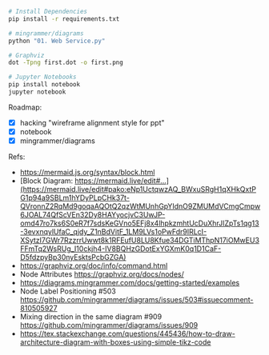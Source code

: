 ```sh
# Install Dependencies
pip install -r requirements.txt

# mingrammer/diagrams
python "01. Web Service.py"

# Graphviz
dot -Tpng first.dot -o first.png

# Jupyter Notebooks
pip install notebook
jupyter notebook
```

Roadmap:
- [x] hacking "wireframe alignment style for ppt"
- [x] notebook
- [x] mingrammer/diagrams

Refs:
- https://mermaid.js.org/syntax/block.html
- [Block Diagram: https://mermaid.live/edit#...](https://mermaid.live/edit#pako:eNp1UctqwzAQ_BWxuSRgH1qXHkQxtPG1p94a9SBLm1hYDyPLpCHk37t-QVronnZ2RqMd9goqaAQOtQ2qzWtMUnhGpYIdnO9ZMUMdVCmgCmpw6JOAL74QfScVEn32Dy8HAYyocjvC3UwJP-omd47ro7ks6S0eR7f7sdsKeGVno5EFj8x4lhpkzmhtUcDuXhrJIZpTs1qg13-3evxnqylUfaC_qjdy_Z1nBdVitF_1LM9LVs1oPwFdr9IRLcI-XSytzI7GWr7RzzrrUwwt8k1RFEufU8LU8Kfue34DGTiMThpN17iOMwEU3FFmTq2WsRUg_I10ckjh4-IV8BQHzGDotExYGXmK0q1D1CaF-D5fdzpyBp30nyEsktsPcbGZGA)
- https://graphviz.org/doc/info/command.html
- Node Attributes https://graphviz.org/docs/nodes/
- https://diagrams.mingrammer.com/docs/getting-started/examples
- Node Label Positioning
#503 https://github.com/mingrammer/diagrams/issues/503#issuecomment-810505927
- Mixing direction in the same diagram #909 https://github.com/mingrammer/diagrams/issues/909
- https://tex.stackexchange.com/questions/445436/how-to-draw-architecture-diagram-with-boxes-using-simple-tikz-code
